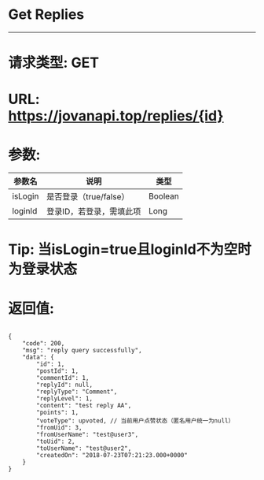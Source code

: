 # Get Replies
---
# 请求类型: GET
# URL: https://jovanapi.top/replies/{id}
# 参数:
参数名 | 说明                   | 类型
----- |----------------------- | ----
isLogin   | 是否登录（true/false） | Boolean
loginId   | 登录ID，若登录，需填此项 | Long
# Tip: 当isLogin=true且loginId不为空时为登录状态
# 返回值:
<pre><code>
{
    "code": 200,
    "msg": "reply query successfully",
    "data": {
        "id": 1,
        "postId": 1,
        "commentId": 1,
        "replyId": null,
        "replyType": "Comment",
        "replyLevel": 1,
        "content": "test reply AA",
        "points": 1,
        "voteType": upvoted, // 当前用户点赞状态（匿名用户统一为null）
        "fromUid": 3,
        "fromUserName": "test@user3",
        "toUid": 2,
        "toUserName": "test@user2",
        "createdOn": "2018-07-23T07:21:23.000+0000"
    }
}
</code></pre>
